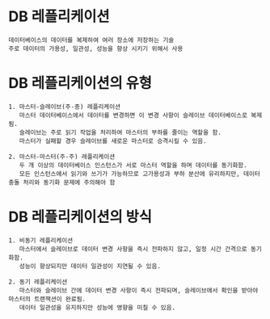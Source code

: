 # DB 레플리케이션
    데이터베이스의 데이터를 복제하여 여러 장소에 저장하는 기술
    주로 데이터의 가용성, 일관성, 성능을 향상 시키기 위해서 사용

# DB 레플리케이션의 유형
    1. 마스터-슬레이브(주-종) 레플리케이션
       마스터 데이터베이스에서 데이터를 변경하면 이 변경 사항이 슬레이브 데이터베이스로 복제됨.
       슬레이브는 주로 읽기 작업을 처리하여 마스터의 부하를 줄이는 역할을 함.
       마스터가 실패할 경우 슬레이브를 새로운 마스터로 승격시킬 수 있음.

    2. 마스터-마스터(주-주) 레플리케이션
       두 개 이상의 데이터베이스 인스턴스가 서로 마스터 역할을 하며 데이터를 동기화함.
       모든 인스턴스에서 읽기와 쓰기가 가능하므로 고가용성과 부하 분산에 유리하지만, 데이터 충돌 처리와 동기화 문제에 주의해야 함

# DB 레플리케이션의 방식
    1. 비동기 레플리케이션
       마스터에서 슬레이브로 데이터 변경 사항을 즉시 전파하지 않고, 일정 시간 간격으로 동기화함.
       성능이 향상되지만 데이터 일관성이 지연될 수 있음.

    2. 동기 레플리케이션
       마스터와 슬레이브 간에 데이터 변경 사항이 즉시 전파되며, 슬레이브에서 확인을 받아야 마스터의 트랜잭션이 완료됨.
       데이터 일관성을 유지하지만 성능에 영향을 미칠 수 있음.
